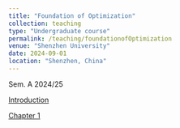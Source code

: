 ```yaml
---
title: "Foundation of Optimization"
collection: teaching
type: "Undergraduate course"
permalink: /teaching/foundationofOptimization
venue: "Shenzhen University"
date: 2024-09-01
location: "Shenzhen, China"
---
```


Sem. A 2024/25


<a class="button pdf" href="https://li-x-p.github.io/files/Course/foundationofOptimization/Intro.pdf" rel="permalink">Introduction</a>

<a class="button pdf" href="https://li-x-p.github.io/files/Course/foundationofOptimization/Chapter_1.pdf" rel="permalink">Chapter 1</a>
<!--

<a class="button pdf" href="https://li-x-p.github.io/files/Course/foundationofOptimization/Chapter_2.pdf" rel="permalink">Chapter 2</a>

<a class="button pdf" href="https://li-x-p.github.io/files/Course/foundationofOptimization/Chapter_3.pdf" rel="permalink">Chapter 3</a>

<a class="button pdf" href="https://li-x-p.github.io/files/Course/foundationofOptimization/Chapter_4.pdf" rel="permalink">Chapter 4</a>
-->
